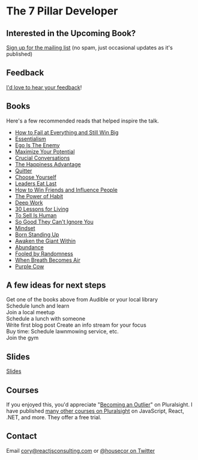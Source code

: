 # The 7 Pillar Developer

## Interested in the Upcoming Book?

[Sign up for the mailing list](https://docs.google.com/forms/d/e/1FAIpQLScq4ipx1Qgi45GIbwL02UauwxDo2rsuCnyAoXc3O8_yT8EYHA/viewform?usp=sf_link) (no spam, just occasional updates as it's published)

## Feedback

[I'd love to hear your feedback](https://docs.google.com/forms/d/e/1FAIpQLScq4ipx1Qgi45GIbwL02UauwxDo2rsuCnyAoXc3O8_yT8EYHA/viewform?usp=sf_link)!

## Books

Here's a few recommended reads that helped inspire the talk.

- [How to Fail at Everything and Still Win Big](https://www.goodreads.com/book/show/17859574-how-to-fail-at-almost-everything-and-still-win-big)
- [Essentialism](https://www.goodreads.com/book/show/18077875-essentialism)
- [Ego Is The Enemy](https://www.goodreads.com/book/show/27036528-ego-is-the-enemy)
- [Maximize Your Potential](https://www.goodreads.com/book/show/17944645-maximize-your-potential?from_search=true)
- [Crucial Conversations](https://www.goodreads.com/book/show/15014.Crucial_Conversations)
- [The Happiness Advantage](https://www.goodreads.com/book/show/9484114-the-happiness-advantage)
- [Quitter](https://www.goodreads.com/book/show/10836740-quitter)  
- [Choose Yourself](https://www.goodreads.com/book/show/17977529-choose-yourself)
- [Leaders Eat Last](https://www.goodreads.com/book/show/16144853-leaders-eat-last)
- [How to Win Friends and Influence People](https://www.goodreads.com/book/show/4865.How_to_Win_Friends_and_Influence_People)
- [The Power of Habit](https://www.goodreads.com/book/show/12609433-the-power-of-habit)
- [Deep Work](https://www.goodreads.com/book/show/25744928-deep-work)
- [30 Lessons for Living](https://www.goodreads.com/book/show/11376196-30-lessons-for-living)
- [To Sell Is Human](https://www.goodreads.com/book/show/13593553-to-sell-is-human)
- [So Good They Can't Ignore You](https://www.goodreads.com/book/show/13525945-so-good-they-can-t-ignore-you)
- [Mindset](https://www.goodreads.com/book/show/40745.Mindset)
- [Born Standing Up](https://www.goodreads.com/book/show/773858.Born_Standing_Up)
- [Awaken the Giant Within](https://www.goodreads.com/book/show/22267078-re-awaken-the-giant-within)
- [Abundance](https://www.goodreads.com/book/show/13187824-abundance)
- [Fooled by Randomness](https://www.goodreads.com/book/show/38315.Fooled_by_Randomness)
- [When Breath Becomes Air](https://www.goodreads.com/book/show/25899336-when-breath-becomes-air)
- [Purple Cow](https://www.goodreads.com/book/show/641604.Purple_Cow)

## A few ideas for next steps

Get one of the books above from Audible or your local library  
Schedule lunch and learn  
Join a local meetup  
Schedule a lunch with someone  
Write first blog post
Create an info stream for your focus  
Buy time: Schedule lawnmowing service, etc.  
Join the gym  

## Slides

[Slides](https://www.dropbox.com/s/6od72emfv0wrgii/The%207%20Pillar%20Developer%20-%20Connecttech%202022.pptx?dl=0)

## Courses

If you enjoyed this, you'd appreciate "[Becoming an Outlier](https://app.pluralsight.com/library/courses/career-reboot-for-developer-mind)" on Pluralsight. I have published [many other courses on Pluralsight](https://app.pluralsight.com/profile/author/cory-house) on JavaScript, React, .NET, and more. They offer a free trial.

## Contact

Email cory@reactjsconsulting.com or [@housecor on Twitter](http://twitter.com/housecor)


